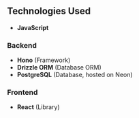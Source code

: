 ## Technologies Used

- **JavaScript**

### Backend
- **Hono** (Framework)
- **Drizzle ORM** (Database ORM)
- **PostgreSQL** (Database, hosted on Neon)

### Frontend
- **React** (Library)